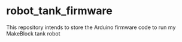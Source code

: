 robot_tank_firmware
===================

This repository intends to store the Arduino firmware code to run my MakeBlock tank robot
